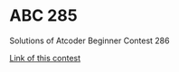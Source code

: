 # ABC 285

Solutions of Atcoder Beginner Contest 286

<a href = "https://atcoder.jp/contests/abc286"> Link of this contest </a>

